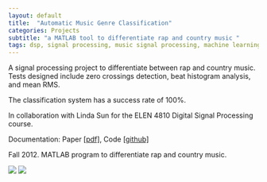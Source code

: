 ```yaml
---
layout: default
title:  "Automatic Music Genre Classification"
categories: Projects
subtitle: "a MATLAB tool to differentiate rap and country music "
tags: dsp, signal processing, music signal processing, machine learning, matlab
---
```


A signal processing project to differentiate between rap and country music.
Tests designed include zero crossings detection, beat histogram analysis, and mean RMS.

The classification system has a success rate of 100%.

In collaboration with Linda Sun for the ELEN 4810 Digital Signal Processing course.

Documentation: Paper <a href="{{ site.baseurl }}/projects/files/dsp_report.pdf">[pdf]<a>,
Code <a href="https://github.com/amritamaz/country-rap">[github]</a>

Fall 2012. MATLAB program to differentiate rap and country music.

<img src="{{ site.baseurl }}/projects/images/dsp.png" />
<img src="{{ site.baseurl }}/projects/images/dsp3.png" />